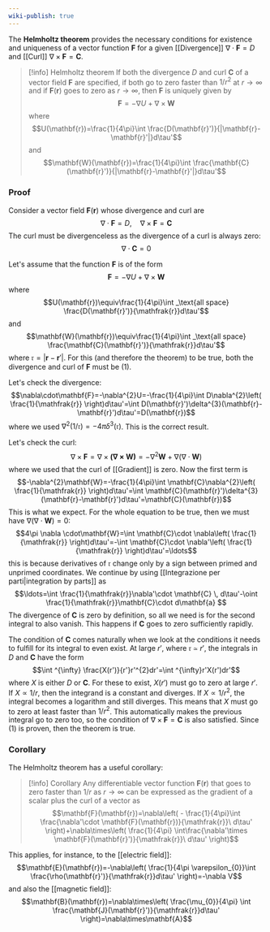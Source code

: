 ```yaml
---
wiki-publish: true
---
```

The **Helmholtz theorem** provides the necessary conditions for existence and uniqueness of a vector function $\mathbf{F}$ for a given [[Divergence]] $\nabla\cdot\mathbf{F}=D$ and [[Curl]] $\nabla\times\mathbf{F}=\mathbf{C}$.

> [!info] Helmholtz theorem
> If both the divergence $D$ and curl $\mathbf{C}$ of a vector field $\mathbf{F}$ are specified, if both go to zero faster than $1/r^{2}$ at $r \rightarrow \infty$ and if $\mathbf{F}(\mathbf{r})$ goes to zero as $r \rightarrow \infty$, then $\mathbf{F}$ is uniquely given by
> $$\mathbf{F}=-\nabla U+\nabla\times\mathbf{W}$$
> where
> $$U(\mathbf{r})=\frac{1}{4\pi}\int \frac{D(\mathbf{r}')}{|\mathbf{r}-\mathbf{r}'|}d\tau'$$
> and
> $$\mathbf{W}(\mathbf{r})=\frac{1}{4\pi}\int \frac{\mathbf{C}(\mathbf{r}')}{|\mathbf{r}-\mathbf{r}'|}d\tau'$$

### Proof
Consider a vector field $\mathbf{F}(\mathbf{r})$ whose divergence and curl are
$$\nabla\cdot\mathbf{F}=D, \quad \nabla\times\mathbf{F}=\mathbf{C}\tag{1}$$
The curl must be divergenceless as the divergence of a curl is always zero:
$$\nabla\cdot\mathbf{C}=0$$

Let's assume that the function $\mathbf{F}$ is of the form
$$\mathbf{F}=-\nabla U+\nabla\times\mathbf{W}$$
where
$$U(\mathbf{r})\equiv\frac{1}{4\pi}\int _\text{all space} \frac{D(\mathbf{r}')}{\mathfrak{r}}d\tau'$$
and
$$\mathbf{W}(\mathbf{r})\equiv\frac{1}{4\pi}\int _\text{all space} \frac{\mathbf{C}(\mathbf{r}')}{\mathfrak{r}}d\tau'$$
where $\mathfrak{r} = \lvert \mathbf{r}-\mathbf{r}' \rvert$. For this (and therefore the theorem) to be true, both the divergence and curl of $\mathbf{F}$ must be $(1)$.

Let's check the divergence:
$$\nabla\cdot\mathbf{F}=-\nabla^{2}U=-\frac{1}{4\pi}\int D\nabla^{2}\left( \frac{1}{\mathfrak{r}} \right)d\tau'=\int D(\mathbf{r}')\delta^{3}(\mathbf{r}-\mathbf{r}')d\tau'=D(\mathbf{r})$$
where we used $\nabla^{2}\left( 1/\mathfrak{r} \right)=-4\pi \delta^{3}(\mathfrak{r})$. This is the correct result.

Let's check the curl:
$$\nabla\times\mathbf{F}=\nabla\times\mathbf{(\nabla\times\mathbf{W})}=-\nabla^{2}\mathbf{W}+\nabla(\nabla\cdot\mathbf{W})$$
where we used that the curl of [[Gradient]] is zero. Now the first term is
$$-\nabla^{2}\mathbf{W}=-\frac{1}{4\pi}\int \mathbf{C}\nabla^{2}\left( \frac{1}{\mathfrak{r}} \right)d\tau'=\int \mathbf{C}(\mathbf{r}')\delta^{3}(\mathbf{r}-\mathbf{r}')d\tau'=\mathbf{C}(\mathbf{r})$$
This is what we expect. For the whole equation to be true, then we must have $\nabla(\nabla\cdot\mathbf{W})=0$:
$$4\pi \nabla \cdot\mathbf{W}=\int \mathbf{C}\cdot \nabla\left( \frac{1}{\mathfrak{r}} \right)d\tau'=-\int \mathbf{C}\cdot \nabla'\left( \frac{1}{\mathfrak{r}} \right)d\tau'=\ldots$$
this is because derivatives of $\mathfrak{r}$ change only by a sign between primed and unprimed coordinates. We continue by using [[Integrazione per parti|integration by parts]] as
$$\ldots=\int \frac{1}{\mathfrak{r}}\nabla'\cdot \mathbf{C} \, d\tau'-\oint \frac{1}{\mathfrak{r}}\mathbf{C}\cdot d\mathbf{a} $$
The divergence of $\mathbf{C}$ is zero by definition, so all we need is for the second integral to also vanish. This happens if $\mathbf{ C}$ goes to zero sufficiently rapidly.

The condition of $\mathbf{C}$ comes naturally when we look at the conditions it needs to fulfill for its integral to even exist. At large $r'$, where $\mathfrak{r}\simeq r'$, the integrals in $D$ and $\mathbf{C}$ have the form
$$\int ^{\infty} \frac{X(r')}{r'}r'^{2}dr'=\int ^{\infty}r'X(r')dr'$$
where $X$ is either $D$ or $\mathbf{C}$. For these to exist, $X(r')$ must go to zero at large $r'$. If $X\propto 1/r$, then the integrand is a constant and diverges. If $X\propto 1/r^{2}$, the integral becomes a logarithm and still diverges. This means that $X$ must go to zero at least faster than $1/r^{2}$. This automatically makes the previous integral go to zero too, so the condition of $\nabla\times\mathbf{F}=\mathbf{C}$ is also satisfied. Since $(1)$ is proven, then the theorem is true.
### Corollary
The Helmholtz theorem has a useful corollary:

> [!info] Corollary
> Any differentiable vector function $\mathbf{F}(\mathbf{r})$ that goes to zero faster than $1/r$ as $r \to \infty$ can be expressed as the gradient of a scalar plus the curl of a vector as
> $$\mathbf{F}(\mathbf{r})=\nabla\left( - \frac{1}{4\pi}\int \frac{\nabla'\cdot \mathbf{F}(\mathbf{r})}{\mathfrak{r}}\ d\tau'  \right)+\nabla\times\left( \frac{1}{4\pi} \int\frac{\nabla'\times \mathbf{F}(\mathbf{r}')}{\mathfrak{r}}\ d\tau' \right)$$

 This applies, for instance, to the [[electric field]]:
$$\mathbf{E}(\mathbf{r})=-\nabla\left( \frac{1}{4\pi \varepsilon_{0}}\int \frac{\rho(\mathbf{r}')}{\mathfrak{r}}d\tau' \right)=-\nabla V$$
and also the [[magnetic field]]:
$$\mathbf{B}(\mathbf{r})=\nabla\times\left( \frac{\mu_{0}}{4\pi} \int \frac{\mathbf{J}(\mathbf{r}')}{\mathfrak{r}}d\tau' \right)=\nabla\times\mathbf{A}$$
